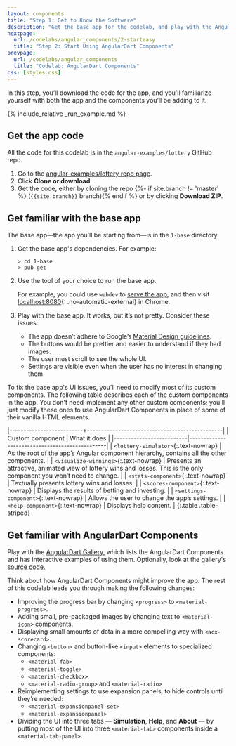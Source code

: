 ```yaml
---
layout: components
title: "Step 1: Get to Know the Software"
description: "Get the base app for the codelab, and play with the AngularDart Component demo."
nextpage:
  url: /codelabs/angular_components/2-starteasy
  title: "Step 2: Start Using AngularDart Components"
prevpage:
  url: /codelabs/angular_components
  title: "Codelab: AngularDart Components"
css: [styles.css]
---
```


In this step, you’ll download the code for the app, and you’ll familiarize yourself with both the app and the components you’ll be adding to it.

{% include_relative _run_example.md %}

## <i class="far fa-money-bill-alt fa-sm"> </i> Get the app code

All the code for this codelab is in the `angular-examples/lottery` GitHub repo.

1. Go to the [angular-examples/lottery repo page]({{site.ghNgEx}}/lottery/tree/{{site.branch}}).
2. Click **Clone or download**.
3. Get the code, either by cloning the repo
   {%- if site.branch != 'master' %} (`{{site.branch}}` branch){% endif %}
   or by clicking **Download ZIP**.

## <i class="far fa-money-bill-alt fa-sm"> </i> Get familiar with the base app

The base app—the app you’ll be starting from—is in the `1-base` directory.

 1. Get the base app's dependencies. For example:

    ```terminal
    > cd 1-base
    > pub get
    ```

 2. Use the tool of your choice to run the base app.

    For example, you could use `webdev` to [serve the app]({{site.dartlang}}/tools/webdev#serve),
    and then visit [localhost:8080](http://localhost:8080){: .no-automatic-external} in Chrome.

 3. Play with the base app. It works, but it’s not pretty. Consider these issues:

    * The app doesn’t adhere to Google’s
      [Material Design guidelines](https://material.google.com).
    * The buttons would be prettier and easier to understand if they had images.
    * The user must scroll to see the whole UI.
    * Settings are visible even when the user has no interest in changing them.

To fix the base app's UI issues,
you’ll need to modify most of its custom components.
The following table describes each of the custom components in the app.
You don't need implement any other custom components;
you'll just modify these ones to use AngularDart Components in place of
some of their vanilla HTML elements.

|--------------------------+------------------------------------------------|
| Custom component         | What it does                                   |
|--------------------------|------------------------------------------------|
| `<lottery-simulator>`{:.text-nowrap}  | As the root of the app’s Angular component hierarchy, contains all the other components. |
| `<visualize-winnings>`{:.text-nowrap} | Presents an attractive, animated view of lottery wins and losses. This is the only component you won’t need to change. |
| `<stats-component>`{:.text-nowrap}    | Textually presents lottery wins and losses. |
| `<scores-component>`{:.text-nowrap}   | Displays the results of betting and investing. |
| `<settings-component>`{:.text-nowrap} | Allows the user to change the app’s settings. |
| `<help-component>`{:.text-nowrap}     | Displays help content. |
{:.table .table-striped}

## <i class="far fa-money-bill-alt fa-sm"> </i> Get familiar with AngularDart Components

Play with the [AngularDart Gallery,]({{site.acx_gallery}})
which lists the AngularDart Components and has interactive examples
of using them.
Optionally, look at the gallery's
[source code.](https://github.com/dart-lang/angular_components_example)

Think about how AngularDart Components might improve the app.
The rest of this codelab leads you through making the following changes:

- Improving the progress bar by changing `<progress>` to `<material-progress>`.
- Adding small, pre-packaged images by changing text to `<material-icon>` components.
- Displaying small amounts of data in a more compelling way with `<acx-scorecard>`.
- Changing `<button>` and button-like `<input>` elements to specialized components:
    - `<material-fab>`
    - `<material-toggle>`
    - `<material-checkbox>`
    - `<material-radio-group>` and `<material-radio>`
- Reimplementing settings to use expansion panels, to hide controls until they’re needed:
    - `<material-expansionpanel-set>`
    - `<material-expansionpanel>`
- Dividing the UI into three tabs &mdash; **Simulation**, **Help**, and
  **About** &mdash; by putting most of the UI into three `<material-tab>`
  components inside a `<material-tab-panel>`.
